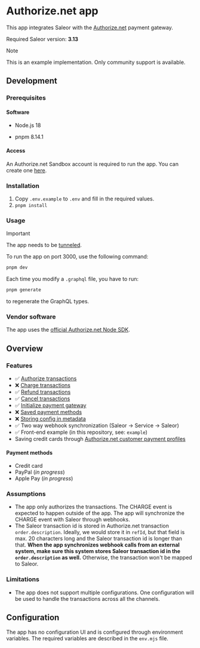 # Authorize.net app

This app integrates Saleor with the [Authorize.net](https://www.authorize.net/) payment gateway.

Required Saleor version: **3.13**

> [!NOTE]
> This is an example implementation. Only community support is available.

## Development

### Prerequisites

#### Software

- Node.js 18

- pnpm 8.14.1

#### Access

An Authorize.net Sandbox account is required to run the app. You can create one [here](https://developer.authorize.net/hello_world/sandbox/).

### Installation

1. Copy `.env.example` to `.env` and fill in the required values.
2. `pnpm install`

### Usage

> [!IMPORTANT]
> The app needs to be [tunneled](https://docs.saleor.io/docs/3.x/developer/extending/apps/developing-with-tunnels).

To run the app on port 3000, use the following command:

```bash
pnpm dev
```

Each time you modify a `.graphql` file, you have to run:

```bash
pnpm generate
```

to regenerate the GraphQL types.

### Vendor software

The app uses the [official Authorize.net Node SDK](https://github.com/AuthorizeNet/sdk-node).

## Overview

### Features

- ✅ [Authorize transactions](https://docs.saleor.io/docs/3.x/developer/payments#authorization_success)
- ❌ [Charge transactions](https://docs.saleor.io/docs/3.x/developer/payments#charge_success)
- ✅ [Refund transactions](https://docs.saleor.io/docs/3.x/api-reference/webhooks/enums/webhook-event-type-sync-enum#code-style-fontweight-normal-webhookeventtypesyncenumbtransaction_refund_requestedbcode)
- ✅ [Cancel transactions](https://docs.saleor.io/docs/3.x/api-reference/webhooks/enums/webhook-event-type-sync-enum#code-style-fontweight-normal-webhookeventtypesyncenumbtransaction_cancelation_requestedbcode)
- ✅ [Initialize payment gateway](https://docs.saleor.io/docs/3.x/developer/payments#initialize-payment-gateway)
- ❌ [Saved payment methods](https://docs.saleor.io/docs/3.x/developer/payments#stored-payment-methods)
- ❌ [Storing config in metadata](https://docs.saleor.io/docs/3.x/developer/extending/apps/developing-apps/apps-patterns/persistence-with-metadata-manager)
- ✅ Two way webhook synchronization (Saleor → Service → Saleor)
- ✅ Front-end example (in this repository, see: `example`)
- Saving credit cards through [Authorize.net customer payment profiles](https://developer.authorize.net/api/reference/index.html#customer-profiles-create-customer-payment-profile)

#### Payment methods

- Credit card
- PayPal (_in progress_)
- Apple Pay (_in progress_)

### Assumptions

- The app only authorizes the transactions. The CHARGE event is expected to happen outside of the app. The app will synchronize the CHARGE event with Saleor through webhooks.
- The Saleor transaction id is stored in Authorize.net transaction `order.description`. Ideally, we would store it in `refId`, but that field is max. 20 characters long and the Saleor transaction id is longer than that. **When the app synchronizes webhook calls from an external system, make sure this system stores Saleor transaction id in the `order.description` as well.** Otherwise, the transaction won't be mapped to Saleor.

### Limitations

- The app does not support multiple configurations. One configuration will be used to handle the transactions across all the channels.

## Configuration

The app has no configuration UI and is configured through environment variables. The required variables are described in the `env.mjs` file.
